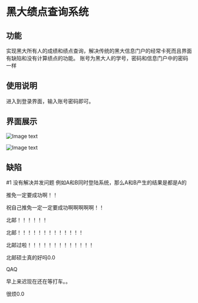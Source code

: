黑大绩点查询系统
======

功能
------
实现黑大所有人的成绩和绩点查询，解决传统的黑大信息门户的经常卡死而且界面有缺陷和没有计算绩点的功能。
账号为黑大人的学号，密码和信息门户中的密码一样

使用说明
------
进入到登录界面，输入账号密码即可。

界面展示
------
![Image text](https://github.com/naginoasukara/heida-grade-search-system/blob/master/%E9%BB%91%E5%A4%A7%E7%BB%A9%E7%82%B9%E7%B3%BB%E7%BB%9F%E7%99%BB%E5%BD%95%E7%95%8C%E9%9D%A2%E5%9B%BE.jpg)

![Image text](https://github.com/naginoasukara/heida-grade-search-system/blob/master/%E7%99%BB%E5%BD%95%E7%BB%93%E6%9E%9C%E7%95%8C%E9%9D%A2%20%E5%8F%AF%E4%BB%A5%E5%BE%97%E7%9F%A5%E8%87%AA%E5%B7%B1%E6%89%80%E6%9C%89%E6%88%90%E7%BB%A9%E5%92%8C%E7%BB%A9%E7%82%B9.png)

缺陷
------
#1 
没有解决并发问题
例如A和B同时登陆系统，那么A和B产生的结果是都是A的


推免一定要成功啊！！

祝自己推免一定一定要成功啊啊啊啊啊！！

北邮！！！！！！


北邮！！！！！！！！！！！！！

北邮过啦！！！！！！！！！！！！！

北邮硕士真的好吗0.0

QAQ

早上来迟现在还在等打车。。

很烦0.0



